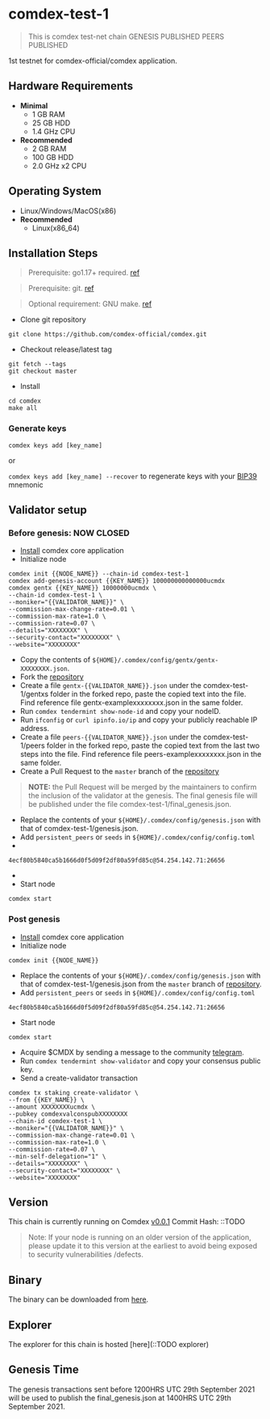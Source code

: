 # comdex-test-1
> This is comdex test-net chain
> GENESIS PUBLISHED
> PEERS PUBLISHED

1st testnet for comdex-official/comdex application.

## Hardware Requirements
* **Minimal**
    * 1 GB RAM
    * 25 GB HDD
    * 1.4 GHz CPU
* **Recommended**
    * 2 GB RAM
    * 100 GB HDD
    * 2.0 GHz x2 CPU

## Operating System
* Linux/Windows/MacOS(x86)
* **Recommended**
    * Linux(x86_64)

## Installation Steps
>Prerequisite: go1.17+ required. [ref](https://golang.org/doc/install)

>Prerequisite: git. [ref](https://github.com/git/git)

>Optional requirement: GNU make. [ref](https://www.gnu.org/software/make/manual/html_node/index.html)

* Clone git repository
```shell
git clone https://github.com/comdex-official/comdex.git
```
* Checkout release/latest tag
```shell
git fetch --tags
git checkout master
```
* Install
```shell
cd comdex
make all
```

### Generate keys

`comdex keys add [key_name]`

or

`comdex keys add [key_name] --recover` to regenerate keys with your [BIP39](https://github.com/bitcoin/bips/tree/master/bip-0039) mnemonic


## Validator setup

### Before genesis: NOW CLOSED

* [Install](#installation-steps) comdex core application
* Initialize node
```shell
comdex init {{NODE_NAME}} --chain-id comdex-test-1
comdex add-genesis-account {{KEY_NAME}} 100000000000000ucmdx
comdex gentx {{KEY_NAME}} 10000000ucmdx \
--chain-id comdex-test-1 \
--moniker="{{VALIDATOR_NAME}}" \
--commission-max-change-rate=0.01 \
--commission-max-rate=1.0 \
--commission-rate=0.07 \
--details="XXXXXXXX" \
--security-contact="XXXXXXXX" \
--website="XXXXXXXX"
```
* Copy the contents of `${HOME}/.comdex/config/gentx/gentx-XXXXXXXX.json`.
* Fork the [repository](https://github.com/comdex-official/comdex)
* Create a file `gentx-{{VALIDATOR_NAME}}.json` under the comdex-test-1/gentxs folder in the forked repo, paste the copied text into the file. Find reference file gentx-examplexxxxxxxx.json in the same folder.
* Run `comdex tendermint show-node-id` and copy your nodeID.
* Run `ifconfig` or `curl ipinfo.io/ip` and copy your publicly reachable IP address.
* Create a file `peers-{{VALIDATOR_NAME}}.json` under the comdex-test-1/peers folder in the forked repo, paste the copied text from the last two steps into the file. Find reference file peers-examplexxxxxxxx.json in the same folder.
* Create a Pull Request to the `master` branch of the [repository](https://github.com/comdex-official/comdex/)
>**NOTE:** the Pull Request will be merged by the maintainers to confirm the inclusion of the validator at the genesis. The final genesis file will be published under the file comdex-test-1/final_genesis.json.
* Replace the contents of your `${HOME}/.comdex/config/genesis.json` with that of comdex-test-1/genesis.json.
* Add `persistent_peers` or `seeds` in `${HOME}/.comdex/config/config.toml`
* 
```shell
4ecf80b5840ca5b1666d0f5d09f2df80a59fd85c@54.254.142.71:26656
```
* 
* Start node
```shell
comdex start
```

### Post genesis

* [Install](#installation-steps) comdex core application
* Initialize node
```shell
comdex init {{NODE_NAME}}
```
* Replace the contents of your `${HOME}/.comdex/config/genesis.json` with that of comdex-test-1/genesis.json from the `master` branch of [repository](https://github.com/comdex-official/comdex).
* Add `persistent_peers` or `seeds` in `${HOME}/.comdex/config/config.toml`
```shell
4ecf80b5840ca5b1666d0f5d09f2df80a59fd85c@54.254.142.71:26656
```
* Start node
```shell
comdex start
```
* Acquire $CMDX by sending a message to the community [telegram](https://t.me/ComdexChat).
* Run `comdex tendermint show-validator` and copy your consensus public key.
* Send a create-validator transaction
```
comdex tx staking create-validator \
--from {{KEY_NAME}} \
--amount XXXXXXXXucmdx \
--pubkey comdexvalconspubXXXXXXXX
--chain-id comdex-test-1 \
--moniker="{{VALIDATOR_NAME}}" \
--commission-max-change-rate=0.01 \
--commission-max-rate=1.0 \
--commission-rate=0.07 \
--min-self-delegation="1" \
--details="XXXXXXXX" \
--security-contact="XXXXXXXX" \
--website="XXXXXXXX"
```
## Version
This chain is currently running on Comdex [v0.0.1](https://github.com/comdex-official/comdex/releases/tag/v0.0.1)
Commit Hash: ::TODO
>Note: If your node is running on an older version of the application, please update it to this version at the earliest to avoid being exposed to security vulnerabilities /defects.

## Binary
The binary can be downloaded from [here](https://github.com/comdex-official/comdex/releases/tag/v0.0.1).

## Explorer
The explorer for this chain is hosted [here](::TODO explorer)

## Genesis Time
The genesis transactions sent before 1200HRS UTC 29th September 2021 will be used to publish the final_genesis.json at 1400HRS UTC 29th September 2021. 
